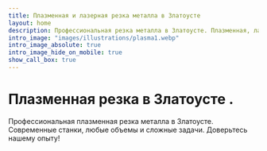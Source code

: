 ```yaml
---
title: Плазменная и лазерная резка металла в Златоусте
layout: home
description: Профессиональная резка металла в Златоусте. Плазменная, лазерная и гидроабразивная обработка. Металлоконструкции любой сложности. Быстро, качественно, недорого.
intro_image: "images/illustrations/plasma1.webp"
intro_image_absolute: true
intro_image_hide_on_mobile: true
show_call_box: true
---
```


# Плазменная резка в Златоусте .

Профессиональная плазменная резка металла в Златоусте. Современные станки, любые объемы и сложные задачи. Доверьтесь нашему опыту!
